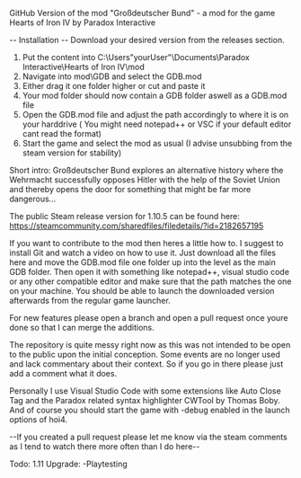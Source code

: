 GitHub Version of the mod "Großdeutscher Bund" - a mod for the game Hearts of Iron IV by Paradox Interactive

-- Installation --
Download your desired version from the releases section. 
1. Put the content into C:\Users\"yourUser"\Documents\Paradox Interactive\Hearts of Iron IV\mod
2. Navigate into mod\GDB and select the GDB.mod
3. Either drag it one folder higher or cut and paste it
4. Your mod folder should now contain a GDB folder aswell as a GDB.mod file
5. Open the GDB.mod file and adjust the path accordingly to where it is on your harddrive ( You might need notepad++ or VSC if your default editor cant read the format)
6. Start the game and select the mod as usual (I advise unsubbing from the steam version for stability)

Short intro:
Großdeutscher Bund explores an alternative history where the Wehrmacht successfully opposes Hitler with the help of the Soviet Union and thereby opens the door for something that might be far more dangerous...

The public Steam release version for 1.10.5 can be found here: https://steamcommunity.com/sharedfiles/filedetails/?id=2182657195

If you want to contribute to the mod then heres a little how to. I suggest to install Git and watch a video on how to use it.
Just download all the files here and move the GDB.mod file one folder up into the level as the main GDB folder. Then open it with something like notepad++, visual studio code or any other compatible editor and make sure that the path matches the one on your machine. You should be able to launch the downloaded version afterwards from the regular game launcher.

For new features please open a branch and open a pull request once youre done so that I can merge the additions.

The repository is quite messy right now as this was not intended to be open to the public upon the initial conception. Some events are no longer used and lack commentary about their context. So if you go in there please just add a comment what it does. 

Personally I use Visual Studio Code with some extensions like Auto Close Tag and the Paradox related syntax highlighter CWTool by Thomas Boby. And of course you should start the game with -debug enabled in the launch options of hoi4.

--If you created a pull request please let me know via the steam comments as I tend to watch there more often than I do here--

Todo:
1.11 Upgrade:
-Playtesting

